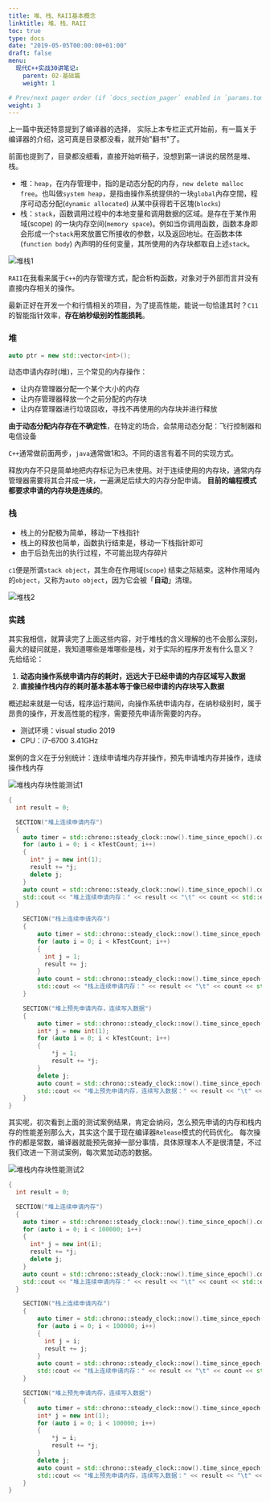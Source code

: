 ```yaml
---
title: 堆、栈、RAII基本概念
linktitle: 堆、栈、RAII
toc: true
type: docs
date: "2019-05-05T00:00:00+01:00"
draft: false
menu:
  现代C++实战30讲笔记:
    parent: 02-基础篇
    weight: 1

# Prev/next pager order (if `docs_section_pager` enabled in `params.toml`)
weight: 3
---
```


上一篇中我还特意提到了编译器的选择， 实际上本专栏正式开始前，有一篇关于编译器的介绍，这可真是目录都没看，就开始"翻书"了。

前面也提到了，目录都没细看，直接开始听稿子，没想到第一讲说的居然是堆、栈。

- 堆：`heap`，在内存管理中，指的是动态分配的内存，`new delete malloc free`。也叫做`system heap`，是指由操作系统提供的一块`global`內存空間，程序可动态分配(`dynamic allocated`) 从某中获得若干区塊(`blocks`)
- 栈：`stack`，函数调用过程中的本地变量和调用数据的区域。是存在于某作用域(scope) 的一块内存空间(`memory space`)。例如当你调用函数，函数本身即会形成一个`stack`用來放置它所接收的参数，以及返回地址。在函数本体(`function body`) 內声明的任何变量，其所使用的內存块都取自上述`stack`。

![堆栈1](堆栈1.png)

`RAII`在我看来属于`C++`的内存管理方式，配合析构函数，对象对于外部而言并没有直接内存相关的操作。

最新正好在开发一个和行情相关的项目，为了提高性能，能说一句恰逢其时？`C11`的智能指针效率，**存在纳秒级别的性能损耗**。

### 堆

```c++
auto ptr = new std::vector<int>();
```

动态申请内存时(堆)，三个常见的内存操作：

- 让内存管理器分配一个某个大小的内存
- 让内存管理器释放一个之前分配的内存块
- 让内存管理器进行垃圾回收，寻找不再使用的内存块并进行释放

**由于动态分配内存存在不确定性**，在特定的场合，会禁用动态分配：飞行控制器和电信设备

`C++`通常做前面两步，`java`通常做1和3。不同的语言有着不同的实现方式。

释放内存不只是简单地把内存标记为已未使用。对于连续使用的内存块，通常内存管理器需要将其合并成一块，一遍满足后续大的内存分配申请。
**目前的编程模式都要求申请的内存块是连续的**。

### 栈

- 栈上的分配极为简单，移动一下栈指针
- 栈上的释放也简单，函数执行结束是，移动一下栈指针即可
- 由于后劲先出的执行过程，不可能出现内存碎片

`c1`便是所谓`stack object`，其生命在作用域(`scope`) 结束之际結束。这种作用域內的`object`，又称为`auto object`，因为它会被「**自动**」清理。

![堆栈2](堆栈2.png)

### 实践

其实我相信，就算读完了上面这些内容，对于堆栈的含义理解的也不会那么深刻，最大的疑问就是，我知道哪些是堆哪些是栈，对于实际的程序开发有什么意义？
先给结论：

1. **动态向操作系统申请内存的耗时，远远大于已经申请的内存区域写入数据**
2. **直接操作栈内存的耗时基本基本等于像已经申请的内存块写入数据**

概述起来就是一句话，程序运行期间，向操作系统申请内存，在纳秒级别时，属于昂贵的操作，开发高性能的程序，需要预先申请所需要的内存。

- 测试环境：visual studio 2019
- CPU：i7-6700 3.41GHz

案例的含义在于分别统计：连续申请堆内存并操作，预先申请堆内存并操作，连续操作栈内存

![堆栈内存块性能测试1](堆栈内存块性能测试1.jpg)

```c++
{
  int result = 0;

  SECTION("堆上连续申请内存")
  {
    auto timer = std::chrono::steady_clock::now().time_since_epoch().count();
    for (auto i = 0; i < kTestCount; i++)
    {
      int* j = new int(1);
      result += *j;
      delete j;
    }
    auto count = std::chrono::steady_clock::now().time_since_epoch().count() - timer;
    std::cout << "堆上连续申请内存：" << result << "\t" << count << std::endl;
  }

    SECTION("栈上连续申请内存")
    {
        auto timer = std::chrono::steady_clock::now().time_since_epoch().count();
        for (auto i = 0; i < kTestCount; i++)
        {
          int j = 1;
          result += j;
        }
        auto count = std::chrono::steady_clock::now().time_since_epoch().count() - timer;
        std::cout << "栈上连续申请内存：" << result << "\t" << count << std::endl;
    }

    SECTION("堆上预先申请内存，连续写入数据")
    {
        auto timer = std::chrono::steady_clock::now().time_since_epoch().count();
        int* j = new int(1);
        for (auto i = 0; i < kTestCount; i++)
        {
            *j = 1;
            result += *j;
        }
        delete j;
        auto count = std::chrono::steady_clock::now().time_since_epoch().count() - timer;
        std::cout << "堆上预先申请内存，连续写入数据：" << result << "\t" << count << std::endl;
    }
}
```

其实呢，初次看到上面的测试案例结果，肯定会纳闷，怎么预先申请的内存和栈内存的性能差别那么大，其实这个属于现在编译器`Release`模式的代码优化。
每次操作的都是常数，编译器就能预先做掉一部分事情，具体原理本人不是很清楚，不过我们改进一下测试案例，每次累加动态的数据。

![堆栈内存块性能测试2](堆栈内存块性能测试2.jpg)

```c++
{
  int result = 0;

  SECTION("堆上连续申请内存")
  {
    auto timer = std::chrono::steady_clock::now().time_since_epoch().count();
    for (auto i = 0; i < 100000; i++)
    {
      int* j = new int(i);
      result += *j;
      delete j;
    }
    auto count = std::chrono::steady_clock::now().time_since_epoch().count() - timer;
    std::cout << "堆上连续申请内存：" << result << "\t" << count << std::endl;
  }

    SECTION("栈上连续申请内存")
    {
        auto timer = std::chrono::steady_clock::now().time_since_epoch().count();
        for (auto i = 0; i < 100000; i++)
        {
          int j = i;
          result += j;
        }
        auto count = std::chrono::steady_clock::now().time_since_epoch().count() - timer;
        std::cout << "栈上连续申请内存：" << result << "\t" << count << std::endl;
    }

    SECTION("堆上预先申请内存，连续写入数据")
    {
        auto timer = std::chrono::steady_clock::now().time_since_epoch().count();
        int* j = new int(1);
        for (auto i = 0; i < 100000; i++)
        {
            *j = i;
            result += *j;
        }
        delete j;
        auto count = std::chrono::steady_clock::now().time_since_epoch().count() - timer;
        std::cout << "堆上预先申请内存，连续写入数据：" << result << "\t" << count << std::endl;
    }
}
```
